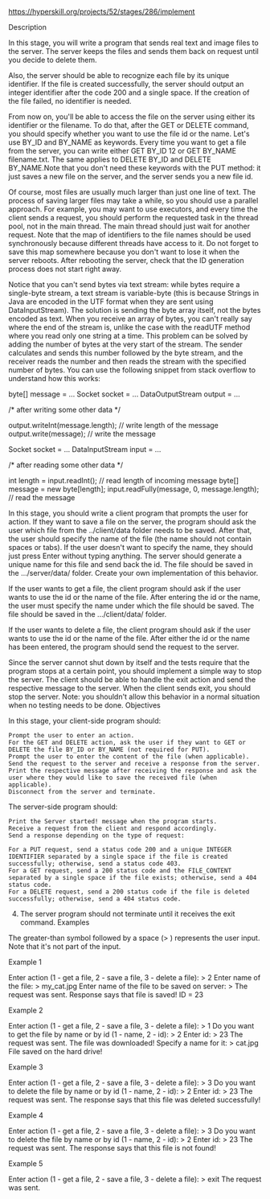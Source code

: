 https://hyperskill.org/projects/52/stages/286/implement

Description

In this stage, you will write a program that sends real text and image files to the server. The server keeps the files and sends them back on request until you decide to delete them.

Also, the server should be able to recognize each file by its unique identifier. If the file is created successfully, the server should output an integer identifier after the code 200 and a single space. If the creation of the file failed, no identifier is needed.

From now on, you'll be able to access the file on the server using either its identifier or the filename. To do that, after the GET or DELETE command, you should specify whether you want to use the file id or the name. Let's use BY_ID and BY_NAME as keywords. Every time you want to get a file from the server, you can write either GET BY_ID 12 or GET BY_NAME filename.txt. The same applies to DELETE BY_ID and DELETE BY_NAME.Note that you don't need these keywords with the PUT method: it just saves a new file on the server, and the server sends you a new file id.

Of course, most files are usually much larger than just one line of text. The process of saving larger files may take a while, so you should use a parallel approach. For example, you may want to use executors, and every time the client sends a request, you should perform the requested task in the thread pool, not in the main thread. The main thread should just wait for another request. Note that the map of identifiers to the file names should be used synchronously because different threads have access to it. Do not forget to save this map somewhere because you don't want to lose it when the server reboots. After rebooting the server, check that the ID generation process does not start right away.

Notice that you can't send bytes via text stream: while bytes require a single-byte stream, a text stream is variable-byte (this is because Strings in Java are encoded in the UTF format when they are sent using DataInputStream). The solution is sending the byte array itself, not the bytes encoded as text. When you receive an array of bytes, you can't really say where the end of the stream is, unlike the case with the readUTF method where you read only one string at a time. This problem can be solved by adding the number of bytes at the very start of the stream. The sender calculates and sends this number followed by the byte stream, and the receiver reads the number and then reads the stream with the specified number of bytes. You can use the following snippet from stack overflow to understand how this works:

byte[] message = ...
Socket socket = ...
DataOutputStream output = ...

/* after writing some other data */

output.writeInt(message.length); // write length of the message
output.write(message);           // write the message

Socket socket = ...
DataInputStream input = ...

/* after reading some other data */

int length = input.readInt();                // read length of incoming message
byte[] message = new byte[length];
input.readFully(message, 0, message.length); // read the message

In this stage, you should write a client program that prompts the user for action. If they want to save a file on the server, the program should ask the user which file from the ../client/data folder needs to be saved. After that, the user should specify the name of the file (the name should not contain spaces or tabs). If the user doesn't want to specify the name, they should just press Enter without typing anything. The server should generate a unique name for this file and send back the id. The file should be saved in the .../server/data/ folder. Create your own implementation of this behavior.

If the user wants to get a file, the client program should ask if the user wants to use the id or the name of the file. After entering the id or the name, the user must specify the name under which the file should be saved. The file should be saved in the .../client/data/ folder.

If the user wants to delete a file, the client program should ask if the user wants to use the id or the name of the file. After either the id or the name has been entered, the program should send the request to the server.

Since the server cannot shut down by itself and the tests require that the program stops at a certain point, you should implement a simple way to stop the server. The client should be able to handle the exit action and send the respective message to the server. When the client sends exit, you should stop the server. Note: you shouldn't allow this behavior in a normal situation when no testing needs to be done.
Objectives

In this stage, your client-side program should:

    Prompt the user to enter an action.
    For the GET and DELETE action, ask the user if they want to GET or DELETE the file BY_ID or BY_NAME (not required for PUT).
    Prompt the user to enter the content of the file (when applicable).
    Send the request to the server and receive a response from the server.
    Print the respective message after receiving the response and ask the user where they would like to save the received file (when applicable).
    Disconnect from the server and terminate.

The server-side program should:

    Print the Server started! message when the program starts.
    Receive a request from the client and respond accordingly.
    Send a response depending on the type of request:

    For a PUT request, send a status code 200 and a unique INTEGER IDENTIFIER separated by a single space if the file is created successfully; otherwise, send a status code 403.
    For a GET request, send a 200 status code and the FILE_CONTENT separated by a single space if the file exists; otherwise, send a 404 status code.
    For a DELETE request, send a 200 status code if the file is deleted successfully; otherwise, send a 404 status code.

4. The server program should not terminate until it receives the exit command.
Examples

The greater-than symbol followed by a space (> ) represents the user input. Note that it's not part of the input.

Example 1

Enter action (1 - get a file, 2 - save a file, 3 - delete a file): > 2
Enter name of the file: > my_cat.jpg
Enter name of the file to be saved on server: > 
The request was sent.
Response says that file is saved! ID = 23

Example 2

Enter action (1 - get a file, 2 - save a file, 3 - delete a file): > 1
Do you want to get the file by name or by id (1 - name, 2 - id): > 2
Enter id: > 23
The request was sent.
The file was downloaded! Specify a name for it: > cat.jpg
File saved on the hard drive!

Example 3

Enter action (1 - get a file, 2 - save a file, 3 - delete a file): > 3
Do you want to delete the file by name or by id (1 - name, 2 - id): > 2
Enter id: > 23
The request was sent.
The response says that this file was deleted successfully!

Example 4

Enter action (1 - get a file, 2 - save a file, 3 - delete a file): > 3
Do you want to delete the file by name or by id (1 - name, 2 - id): > 2
Enter id: > 23
The request was sent.
The response says that this file is not found!

Example 5

Enter action (1 - get a file, 2 - save a file, 3 - delete a file): > exit
The request was sent.
